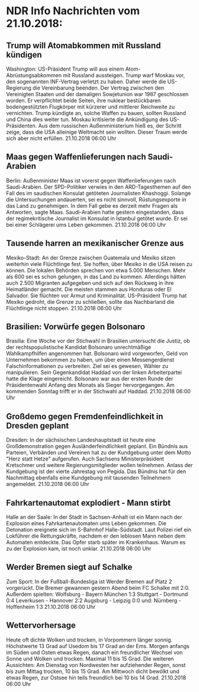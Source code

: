 # NDR Info Nachrichten vom 21.10.2018:


## Trump will Atomabkommen mit Russland kündigen
Washington: US-Präsident Trump will aus einem Atom-Abrüstungsabkommen mit Russland aussteigen. Trump warf Moskau vor, den sogenannten INF-Vertrag verletzt zu haben. Daher werde die US-Regierung die Vereinbarung beenden. Der Vertrag zwischen den Vereinigten Staaten und der damaligen Sowjetunion war 1987 geschlossen worden. Er verpflichtet beide Seiten, ihre nuklear bestückbaren bodengestützten Flugkörper mit kürzerer und mittlerer Reichweite zu vernichten. Trump kündigte an, solche Waffen zu bauen, sollten Russland und China dies weiter tun. Moskau kritisierte die Ankündigung des US-Präsidenten. Aus dem russischen Außenministerium hieß es, der Schritt zeige, dass die USA alleinige Weltmacht sein wollten. Dieser Traum werde sich aber nicht erfüllen. 21.10.2018 06:00 Uhr 

## Maas gegen Waffenlieferungen nach Saudi-Arabien
Berlin: Außenminister Maas ist vorerst gegen Waffenlieferungen nach Saudi-Arabien. Der SPD-Politiker verwies in den ARD-Tagesthemen auf den Fall des im saudischen Konsulat getöteten Journalisten Khashoggi. Solange die Untersuchungen andauerten, sei es nicht sinnvoll, Rüstungsexporte in das Land zu genehmigen. In dem Fall gebe es derzeit mehr Fragen als Antworten, sagte Maas. Saudi-Arabien hatte gestern eingestanden, dass der regimekritische Journalist im Konsulat in Istanbul getötet wurde. Er sei bei einer Schlägerei ums Leben gekommen. 21.10.2018 06:00 Uhr 

## Tausende harren an mexikanischer Grenze aus
Mexiko-Stadt: An der Grenze zwischen Guatemala und Mexiko sitzen weiterhin viele Flüchtlinge fest. Sie hoffen, über Mexiko in die USA reisen zu können. Die lokalen Behörden sprechen von etwa 5.000 Menschen. Mehr als 600 sei es schon gelungen, in das Land zu kommen. Allerdings hätten auch 2.500 Migranten aufgegeben und sich auf den Rückweg in ihre Heimatländer gemacht. Die meisten stammen aus Honduras oder El Salvador. Sie flüchten vor Armut und Kriminalität. US-Präsident Trump hat Mexiko gedroht, die Grenze zu schließen, sollte das Nachbarland die Flüchtlinge nicht stoppen. 21.10.2018 06:00 Uhr 

## Brasilien: Vorwürfe gegen Bolsonaro
Brasilia: Eine Woche vor der Stichwahl in Brasilien untersucht die Justiz, ob der rechtspopulistische Kandidat Bolsonaro unrechtmäßige Wahlkampfhilfen angenommen hat. Bolsonaro wird vorgeworfen, Geld von Unternehmen bekommen zu haben, um über einen Messengerdienst Falschinformationen zu verbreiten. Ziel sei es gewesen, Wähler zu manipulieren. Sein Gegenkandidat Haddad von der linken Arbeiterpartei hatte die Klage eingereicht. Bolsonaro war aus der ersten Runde der Präsidentenwahl Anfang des Monats als Sieger hervorgegangen. Am kommenden Sonntag trifft er in der Stichwahl auf Haddad. 21.10.2018 06:00 Uhr 

## Großdemo gegen Fremdenfeindlichkeit in Dresden geplant
Dresden: In der sächsischen Landeshauptstadt ist heute eine Großdemonstration gegen Ausländerfeindlichkeit geplant. Ein Bündnis aus Parteien, Verbänden und Vereinen hat zu der Kundgebung unter dem Motto "Herz statt Hetze" aufgerufen. Auch Sachsens Ministerpräsident Kretschmer und weitere Regierungsmitglieder wollen teilnehmen. Anlass der Kundgebung ist der vierte Jahrestag von Pegida. Das Bündnis hat für den Nachmittag ebenfalls eine Kundgebung mit tausenden Teilnehmern angemeldet. 21.10.2018 06:00 Uhr 

## Fahrkartenautomat explodiert - Mann stirbt
Halle an der Saale: In der Stadt in Sachsen-Anhalt ist ein Mann nach der Explosion eines Fahrkartenautomaten ums Leben gekommen. Die Detonation ereignete sich im S-Bahnhof Halle-Südstadt. Laut Polizei rief ein Lokführer die Rettungskräfte, nachdem er den leblosen Mann neben dem Automaten entdeckte. Das Opfer starb später im Krankenhaus. Warum es zu der Explosion kam, ist noch unklar. 21.10.2018 06:00 Uhr 

## Werder Bremen siegt auf Schalke
Zum Sport: In der Fußball-Bundesliga ist Werder Bremen auf Platz 2 vorgerückt. Die Bremer gewannen gestern Abend beim FC Schalke mit 2:0. Außerdem spielten:
Wolfsburg - Bayern München	1:3
Stuttgart - Dortmund 0:4 Leverkusen - Hannover		2:2
Augsburg - Leipzig			0:0
und: Nürnberg - Hoffenheim	1:3 21.10.2018 06:00 Uhr 

## Wettervorhersage
Heute oft dichte Wolken und trocken, in Vorpommern länger sonnig. Höchstwerte 13 Grad auf Usedom bis 17 Grad an der Ems. Morgen anfangs im Süden und Osten etwas Regen, danach ein freundlicher Wechsel von Sonne und Wolken und trocken. Maximal 11 bis 15 Grad. Die weiteren Aussichten: Am Dienstag von Nordwesten her aufziehender Regen, sonst bis zum Mittag trocken, 10 bis 15 Grad. Am Mittwoch dicht bewölkt und etwas Regen, zur Ostsee hin teils freundlich bei 10 bis 14 Grad. 21.10.2018 06:00 Uhr 
